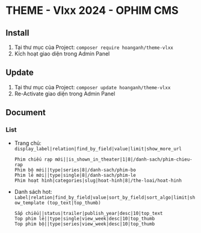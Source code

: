 # THEME - Vlxx 2024 - OPHIM CMS


## Install
1. Tại thư mục của Project: `composer require hoanganh/theme-vlxx`
2. Kích hoạt giao diện trong Admin Panel

## Update
1. Tại thư mục của Project: `composer update hoanganh/theme-vlxx`
2. Re-Activate giao diện trong Admin Panel

## Document
### List
- Trang chủ: `display_label|relation|find_by_field|value|limit|show_more_url`
    ```
    Phim chiếu rạp mới||is_shown_in_theater|1|8|/danh-sach/phim-chieu-rap
    Phim bộ mới||type|series|8|/danh-sach/phim-bo
    Phim lẻ mới||type|single|8|/danh-sach/phim-le
    Phim hoạt hình|categories|slug|hoat-hinh|8|/the-loai/hoat-hinh
    ```

- Danh sách hot:  `Label|relation|find_by_field|value|sort_by_field|sort_algo|limit|show_template (top_text|top_thumb)`
    ```
    Sắp chiếu||status|trailer|publish_year|desc|10|top_text
    Top phim lẻ||type|single|view_week|desc|10|top_thumb
    Top phim bộ||type|series|view_week|desc|10|top_thumb
    ```
